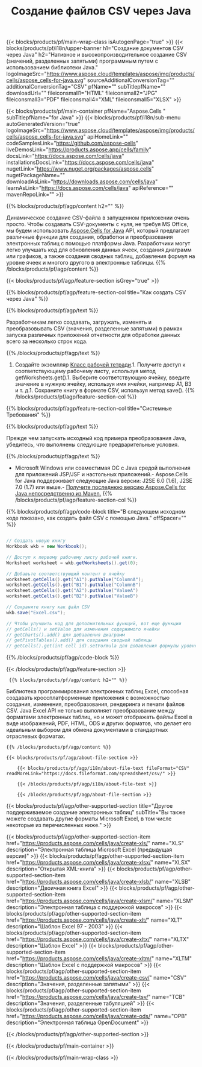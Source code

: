﻿---
title: Создание файлов CSV через Java 
url: /ru/java/create-csv/ 
description: Java Пример кода для создания CSV-документов. Используйте этот код для создания CSV-файлов в настольном или веб-приложении на основе Java.
---
{{< blocks/products/pf/main-wrap-class isAutogenPage="true" >}}
{{< blocks/products/pf/i18n/upper-banner h1="Создание документов CSV через Java" h2="Нативное и высокопроизводительное создание CSV (значений, разделенных запятыми) программным путем с использованием библиотеки Java." logoImageSrc="https://www.aspose.cloud/templates/aspose/img/products/cells/aspose_cells-for-java.svg" sourceAdditionalConversionTag="" additionalConversionTag="CSV" pfName="" subTitlepfName="" downloadUrl="" fileiconsmall1="HTML" fileiconsmall2="JPG" fileiconsmall3="PDF" fileiconsmall4="XML" fileiconsmall5="XLSX" >}}

{{< blocks/products/pf/main-container pfName="Aspose.Cells " subTitlepfName="for Java" >}}
{{< blocks/products/pf/i18n/sub-menu autoGeneratedVersion="true" logoImageSrc="https://www.aspose.cloud/templates/aspose/img/products/cells/aspose_cells-for-java.svg" apiHomeLink="" codeSamplesLink="https://github.com/aspose-cells" liveDemosLink="https://products.aspose.app/cells/family" docsLink="https://docs.aspose.com/cells/java" installationsDocsLink="https://docs.aspose.com/cells/java" nugetLink="https://www.nuget.org/packages/aspose.cells" nugetPackageName="" downloadAsLink="https://downloads.aspose.com/cells/java" learnAsLink="https://docs.aspose.com/cells/java" apiReference="" mavenRepoLink="" >}}

{{% blocks/products/pf/agp/content h2="" %}}

 Динамическое создание CSV-файла в запущенном приложении очень просто. Чтобы создавать CSV-документы с нуля, не требуя MS Office, мы будем использовать
 [Aspose.Cells for Java](https://products.aspose.com/cells/java) 
 API, который предлагает различные функции для создания, обработки и преобразования электронных таблиц с помощью платформы Java. Разработчики могут легко улучшать код для обновления данных ячеек, создания диаграмм или графиков, а также создания сводных таблиц, добавления формул на уровне ячеек и многого другого в электронные таблицы.
{{% /blocks/products/pf/agp/content %}}

{{< blocks/products/pf/agp/feature-section isGrey="true" >}}

{{% blocks/products/pf/agp/feature-section-col title="Как создать CSV через Java" %}}

{{% blocks/products/pf/agp/text %}}

 Разработчикам легко создавать, загружать, изменять и преобразовывать CSV (значения, разделенные запятыми) в рамках запуска различных приложений отчетности для обработки данных всего за несколько строк кода.

{{% /blocks/products/pf/agp/text %}}

1. Создайте экземпляр [Класс рабочей тетради](https://apireference.aspose.com/cells/java/com.aspose.cells/Workbook).1. Получите доступ к соответствующему рабочему листу, используя метод getWorksheets.get().1. Выберите соответствующую ячейку, введите значение в нужную ячейку, используя имя ячейки, например A1, B3 и т. д.1. Сохраните книгу в формате CSV, используя метод save().
{{% /blocks/products/pf/agp/feature-section-col %}}

{{% blocks/products/pf/agp/feature-section-col title="Системные Требования" %}}

{{% blocks/products/pf/agp/text %}}

Прежде чем запускать исходный код примера преобразования Java, убедитесь, что выполнены следующие предварительные условия.  

{{% /blocks/products/pf/agp/text %}}

- Microsoft Windows или совместимая ОС с Java средой выполнения для приложений JSP/JSF и настольных приложений.- Aspose.Cells for Java поддерживает следующие Java версии: J2SE 6.0 (1.6), J2SE 7.0 (1.7) или выше.- [Получите последнюю версию Aspose.Cells for Java непосредственно из Maven.](https://docs.aspose.com/cells/java/installation/) 
{{% /blocks/products/pf/agp/feature-section-col %}}

{{% blocks/products/pf/agp/code-block title="В следующем исходном коде показано, как создать файл CSV с помощью Java." offSpacer="" %}}

```cs

// Создать новую книгу
Workbook wkb = new Workbook();

// Доступ к первому рабочему листу рабочей книги.
Worksheet worksheet = wkb.getWorksheets().get(0);

// Добавьте соответствующий контент в ячейку
worksheet.getCells().get("A1").putValue("ColumnA");
worksheet.getCells().get("B1").putValue("ColumnB")
worksheet.getCells().get("A2").putValue("ValueA")
worksheet.getCells().get("B2").putValue("ValueB")

// Сохраните книгу как файл CSV
wkb.save("Excel.csv"); 

// Чтобы улучшить код для дополнительных функций, вот еще функции
// getCells() и setValue для изменения содержимого ячейки
// getCharts().add() для добавления диаграмм
// getPivotTables().add() для создания сводной таблицы
// getCells().get(int cell id).setFormula для добавления формулы уровня ячейки


```

{{% /blocks/products/pf/agp/code-block %}}

{{< /blocks/products/pf/agp/feature-section >}}

<!-- aboutfile Starts -->

     
     {{% blocks/products/pf/agp/content h2="" %}}

 Библиотека программирования электронных таблиц Excel, способная создавать кроссплатформенные приложения с возможностью создания, изменения, преобразования, рендеринга и печати файлов CSV. Java Excel API не только выполняет преобразование между форматами электронных таблиц, но и может отображать файлы Excel в виде изображений, PDF, HTML, ODS и других форматов, что делает его идеальным выбором для обмена документами в стандартных отраслевых форматах.



    {{% /blocks/products/pf/agp/content %}}

    {{< blocks/products/pf/agp/about-file-section >}}

        {{< blocks/products/pf/agp/i18n/about-file-text fileFormat="CSV" readMoreLink="https://docs.fileformat.com/spreadsheet/csv/" >}}

        {{< /blocks/products/pf/agp/i18n/about-file-text >}}

        {{< /blocks/products/pf/agp/about-file-section >}}

          

<!-- aboutfile Ends -->

{{< blocks/products/pf/agp/other-supported-section title="Другое поддерживаемое создание электронных таблиц" subTitle="Вы также можете создавать другие форматы Microsoft Excel, в том числе некоторые из перечисленных ниже." >}}

{{< blocks/products/pf/agp/other-supported-section-item href="https://products.aspose.com/cells/java/create-xls/" name="XLS" description="Электронная таблица Microsoft Excel (предыдущая версия)" >}} 
{{< blocks/products/pf/agp/other-supported-section-item href="https://products.aspose.com/cells/java/create-xlsx/" name="XLSX" description="Открытая XML-книга" >}} 
{{< blocks/products/pf/agp/other-supported-section-item href="https://products.aspose.com/cells/java/create-xlsb/" name="XLSB" description="Двоичная книга Excel" >}} 
{{< blocks/products/pf/agp/other-supported-section-item href="https://products.aspose.com/cells/java/create-xlsm/" name="XLSM" description="Электронная таблица с поддержкой макросов" >}} 
{{< blocks/products/pf/agp/other-supported-section-item href="https://products.aspose.com/cells/java/create-xlt/" name="XLT" description="Шаблон Excel 97 - 2003" >}} 
{{< blocks/products/pf/agp/other-supported-section-item href="https://products.aspose.com/cells/java/create-xltx/" name="XLTX" description="Шаблон Excel" >}} 
{{< blocks/products/pf/agp/other-supported-section-item href="https://products.aspose.com/cells/java/create-xltm/" name="XLTM" description="Шаблон Excel с поддержкой макросов" >}} 
{{< blocks/products/pf/agp/other-supported-section-item href="https://products.aspose.com/cells/java/create-csv/" name="CSV" description="Значения, разделенные запятыми" >}} 
{{< blocks/products/pf/agp/other-supported-section-item href="https://products.aspose.com/cells/java/create-tsv/" name="ТСВ" description="Значения, разделенные табуляцией" >}} 
{{< blocks/products/pf/agp/other-supported-section-item href="https://products.aspose.com/cells/java/create-ods/" name="ОРВ" description="Электронная таблица OpenDocument" >}} 

{{< /blocks/products/pf/agp/other-supported-section >}}

{{< /blocks/products/pf/main-container >}}
    
{{< /blocks/products/pf/main-wrap-class >}}
